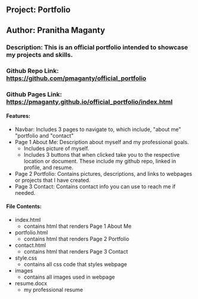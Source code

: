## Project: Portfolio
## Author: Pranitha Maganty
### Description: This is an official portfolio intended to showcase my projects and skills.
### Github Repo Link: https://github.com/pmaganty/official_portfolio
### Github Pages Link: https://pmaganty.github.io/official_portfolio/index.html

#### Features:
+ Navbar: Includes 3 pages to navigate to, which include, "about me" "portfolio and "contact"
+ Page 1 About Me: Description about myself and my professional goals.
    - Includes picture of myself.
    - Includes 3 buttons that when clicked take you to the respective location or document. These include my github repo, linked in profile, and resume.
+ Page 2 Portfolio: Contains pictures, descriptions, and links to webpages or projects that I have created.
+ Page 3 Contact: Contains contact info you can use to reach me if needed.

#### File Contents:
+ index.html
    - contains html that renders Page 1 About Me
+ portfolio.html
    - contains html that renders Page 2 Portfolio
+ contact.html
    - contains html that renders Page 3 Contact
+ style.css
    - contains all css code that styles webpage
+ images
    - contains all images used in webpage
+ resume.docx
    - my professional resume
